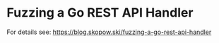 # Fuzzing a Go REST API Handler

For details see: https://blog.skopow.ski/fuzzing-a-go-rest-api-handler
